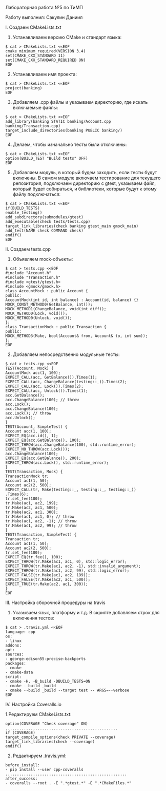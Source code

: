 Лабораторная работа №5 по ТиМП

Работу выполнил: Сакулин Даниил

I. Cоздаем CMakeLists.txt

1. Устанавливаем версию CMake и стандарт языка:

```
$ cat > CMakeLists.txt <<EOF 
cmake_minimum_required(VERSION 3.4)
set(CMAKE_CXX_STANDARD 11)
set(CMAKE_CXX_STANDARD_REQUIRED ON)
EOF
```

2. Устанавливаем имя проекта:

```
$ cat > CMakeLists.txt <<EOF
project(banking)
EOF
```

3. Добавляем .cpp файлы и указываем директорию, где искать включаемые файлы:

```
$ cat > CMakeLists.txt <<EOF
add_library(banking STATIC banking/Account.cpp banking/Transaction.cpp)
target_include_directories(banking PUBLIC banking/)
EOF
```

4. Делаем, чтобы изначально тесты были отключены:

```
$ cat > CMakeLists.txt <<EOF
option(BUILD_TEST "Build tests" OFF)
EOF
```

5. Добавляем модуль, в который будем заходить, если тесты будут включены. В самом модуле включаем тестирование для текущего репозитория, подключаем директорию с gtest, указываем файл, который будет собираться, и библиотеки, которые будут к этому файлу подключаться:

```
$ cat > CMakeLists.txt <<EOF
if(BUILD_TESTS)
enable_testing()
add_subdirectory(submodules/gtest)
add_executable(check tests/tests.cpp)
target_link_libraries(check banking gtest_main gmock_main)
add_test(NAME check COMMAND check)
endif()
EOF
```

II. Создаем tests.cpp

1. Объявляем mock-объекты:

```
$ cat > tests.cpp <<EOF
#include "Account.h"
#include "Transaction.h"
#include <gtest/gtest.h>
#include <gmock/gmock.h>
class AccountMock : public Account {
public:
AccountMock(int id, int balance) : Account(id, balance) {}
MOCK_CONST_METHOD0(GetBalance, int());
MOCK_METHOD1(ChangeBalance, void(int diff));
MOCK_METHOD0(Lock, void());
MOCK_METHOD0(Unlock, void());
};
class TransactionMock : public Transaction {
public:
MOCK_METHOD3(Make, bool(Account& from, Account& to, int sum));
};
EOF
```

2. Добавляем непосредственно модульные тесты:

```
$ cat > tests.cpp <<EOF
TEST(Account, Mock) {
AccountMock acc(1, 100);
EXPECT_CALL(acc, GetBalance()).Times(1);
EXPECT_CALL(acc, ChangeBalance(testing::_)).Times(2);
EXPECT_CALL(acc, Lock()).Times(2);
EXPECT_CALL(acc, Unlock()).Times(1);
acc.GetBalance();
acc.ChangeBalance(100); // throw
acc.Lock();
acc.ChangeBalance(100);
acc.Lock(); // throw
acc.Unlock();
}
TEST(Account, SimpleTest) {
Account acc(1, 100);
EXPECT_EQ(acc.id(), 1);
EXPECT_EQ(acc.GetBalance(), 100);
EXPECT_THROW(acc.ChangeBalance(100), std::runtime_error);
EXPECT_NO_THROW(acc.Lock());
acc.ChangeBalance(100);
EXPECT_EQ(acc.GetBalance(), 200);
EXPECT_THROW(acc.Lock(), std::runtime_error);
}
TEST(Transaction, Mock) {
TransactionMock tr;
Account ac1(1, 50);
Account ac2(2, 500);
EXPECT_CALL(tr, Make(testing::_, testing::_, testing::_))
.Times(6);
tr.set_fee(100);
tr.Make(ac1, ac2, 199);
tr.Make(ac2, ac1, 500);
tr.Make(ac2, ac1, 300);
tr.Make(ac1, ac1, 0); // throw
tr.Make(ac1, ac2, -1); // throw
tr.Make(ac1, ac2, 99); // throw
}
TEST(Transaction, SimpleTest) {
Transaction tr;
Account ac1(1, 50);
Account ac2(2, 500);
tr.set_fee(100);
EXPECT_EQ(tr.fee(), 100);
EXPECT_THROW(tr.Make(ac1, ac1, 0), std::logic_error);
EXPECT_THROW(tr.Make(ac1, ac2, -1), std::invalid_argument);
EXPECT_THROW(tr.Make(ac1, ac2, 99), std::logic_error);
EXPECT_FALSE(tr.Make(ac1, ac2, 199));
EXPECT_FALSE(tr.Make(ac2, ac1, 500));
EXPECT_TRUE(tr.Make(ac2, ac1, 300));
}
EOF
```

III. Настройка сборочной процедуры на travis

1. Указываем язык, платформу и т.д. В скрипте добавляем строк для включения тестов:

```
$ cat > .travis.yml <<EOF
language: cpp
os:
- linux
addons:
apt:
sources:
- george-edison55-precise-backports
packages:
- cmake
- cmake-data
script:
- cmake -H. -B_build -DBUILD_TESTS=ON
- cmake --build _build
- cmake --build _build --target test -- ARGS=--verbose
EOF
```

IV. Настройка Coveralls.io

1.Редактируем CMakeLists.txt:

```
option(COVERAGE "Check coverage" ON)
.................................................
if (COVERAGE)
target_compile_options(check PRIVATE --coverage)
target_link_libraries(check --coverage)
endif()
```

2. Редактируем .travis.yml:

```
before_install:
- pip install --user cpp-coveralls
.....................................................
after_success:
- coveralls --root . -E ".*gtest.*" -E ".*CMakeFiles.*"
```
